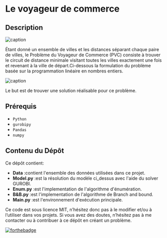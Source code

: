 # Le voyageur de commerce

## Description

![caption](https://raw.githubusercontent.com/diego-vicente/som-tsp/master/diagrams/uruguay.gif)

Étant donné un ensemble de villes et les distances séparant chaque paire de villes, le Problème duVoyageur de Commerce (PVC) consiste à trouver le circuit de distance minimale visitant toutes lesvilles exactement une fois et revenant à la ville de départ.Ci-dessous la formulation du problème basée sur la programmation linéaire en nombres entiers.

![caption](https://i0.wp.com/ecmiindmath.org/wp-content/uploads/2015/04/rest2.png?ssl=1)

Le but est de trouver une solution réalisable pour ce problème.

## Prérequis

- `Python `
- `gurobipy `
- `Pandas`
- `numpy `

## Contenu du Dépôt

Ce dépôt contient:
* **Data** :contient l'ensemble des données utilisées dans ce projet.
* **Model.py** :est la résolution du modèle ci_dessus avec l'aide du solver GUROBI.
* **Enum.py** :est l'implementation de l'algorithme d'énumération.
* **B&B.py** :est l'implementation de l'algorithme de Branch and bound.
* **Main.py** :est l'environnement d'exécution principale.

Ce code est sous licence MIT, n’hésitez donc pas à le modifier et/ou à l’utiliser dans vos projets. Si vous avez des doutes, n’hésitez pas à me contacter ou à contribuer à ce dépôt en créant un problème.

[![forthebadge](http://forthebadge.com/images/badges/built-with-love.svg)](http://forthebadge.com) 
